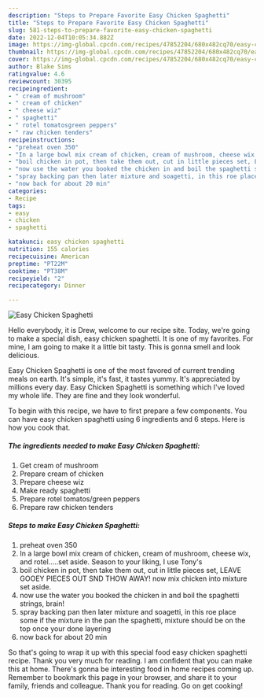 ```yaml
---
description: "Steps to Prepare Favorite Easy Chicken Spaghetti"
title: "Steps to Prepare Favorite Easy Chicken Spaghetti"
slug: 581-steps-to-prepare-favorite-easy-chicken-spaghetti
date: 2022-12-04T10:05:34.882Z
image: https://img-global.cpcdn.com/recipes/47852204/680x482cq70/easy-chicken-spaghetti-recipe-main-photo.jpg
thumbnail: https://img-global.cpcdn.com/recipes/47852204/680x482cq70/easy-chicken-spaghetti-recipe-main-photo.jpg
cover: https://img-global.cpcdn.com/recipes/47852204/680x482cq70/easy-chicken-spaghetti-recipe-main-photo.jpg
author: Blake Sims
ratingvalue: 4.6
reviewcount: 30395
recipeingredient:
- " cream of mushroom"
- " cream of chicken"
- " cheese wiz"
- " spaghetti"
- " rotel tomatosgreen peppers"
- " raw chicken tenders"
recipeinstructions:
- "preheat oven 350"
- "In a large bowl mix cream of chicken, cream of mushroom, cheese wix, and rotel.....set aside. Season to your liking, I use Tony&#39;s"
- "boil chicken in pot, then take them out, cut in little pieces set, LEAVE GOOEY PIECES OUT SND THOW AWAY!  now mix chicken into mixture set aside."
- "now use the water you booked the chicken in and boil the spaghetti strings, brain!"
- "spray backing pan then later mixture and soagetti, in this roe place some if the mixture in the pan the spaghetti, mixture should be on the top once your done layering"
- "now back for about 20 min"
categories:
- Recipe
tags:
- easy
- chicken
- spaghetti

katakunci: easy chicken spaghetti 
nutrition: 155 calories
recipecuisine: American
preptime: "PT22M"
cooktime: "PT38M"
recipeyield: "2"
recipecategory: Dinner

---
```



![Easy Chicken Spaghetti](https://img-global.cpcdn.com/recipes/47852204/680x482cq70/easy-chicken-spaghetti-recipe-main-photo.jpg)

Hello everybody, it is Drew, welcome to our recipe site. Today, we're going to make a special dish, easy chicken spaghetti. It is one of my favorites. For mine, I am going to make it a little bit tasty. This is gonna smell and look delicious.



Easy Chicken Spaghetti is one of the most favored of current trending meals on earth. It's simple, it's fast, it tastes yummy. It's appreciated by millions every day. Easy Chicken Spaghetti is something which I've loved my whole life. They are fine and they look wonderful.


To begin with this recipe, we have to first prepare a few components. You can have easy chicken spaghetti using 6 ingredients and 6 steps. Here is how you cook that.

<!--inarticleads1-->

##### The ingredients needed to make Easy Chicken Spaghetti:

1. Get  cream of mushroom
1. Prepare  cream of chicken
1. Prepare  cheese wiz
1. Make ready  spaghetti
1. Prepare  rotel tomatos/green peppers
1. Prepare  raw chicken tenders




<!--inarticleads2-->

##### Steps to make Easy Chicken Spaghetti:

1. preheat oven 350
1. In a large bowl mix cream of chicken, cream of mushroom, cheese wix, and rotel.....set aside. Season to your liking, I use Tony&#39;s
1. boil chicken in pot, then take them out, cut in little pieces set, LEAVE GOOEY PIECES OUT SND THOW AWAY!  now mix chicken into mixture set aside.
1. now use the water you booked the chicken in and boil the spaghetti strings, brain!
1. spray backing pan then later mixture and soagetti, in this roe place some if the mixture in the pan the spaghetti, mixture should be on the top once your done layering
1. now back for about 20 min




So that's going to wrap it up with this special food easy chicken spaghetti recipe. Thank you very much for reading. I am confident that you can make this at home. There's gonna be interesting food in home recipes coming up. Remember to bookmark this page in your browser, and share it to your family, friends and colleague. Thank you for reading. Go on get cooking!
